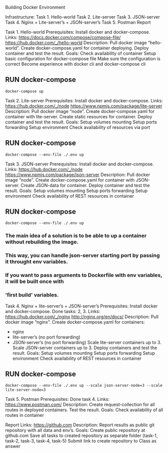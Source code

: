 Building Docker Environment

Infrastructure:
Task 1. Hello-world
Task 2. Lite-server
Task 3. JSON-server
Task 4. Nginx + Lite-server’s + JSON-server’s
Task 5. Postman
Report

Task 1. Hello-world
Prerequisites:
Install docker and docker-compose.
Links:
https://docs.docker.com/compose/compose-file/
https://hub.docker.com/_/hello-world
Description:
Pull docker image “hello-world”.
Create docker-compose.yaml for container deploying.
Deploy container and test the result.
Goals:
Check availability of container
Setup basic configuration for docker-compose file
Make sure the configuration is correct
Become experience with docker cli and docker-compose cli

## RUN docker-compose
```docker-compose up```

Task 2. Lite-server
Prerequisites:
Install docker and docker-compose.
Links:
https://hub.docker.com/_/node
https://www.npmjs.com/package/lite-server
Description:
Pull docker image “node”.
Create docker-compose.yaml for container with lite-server.
Create static resources for container.
Deploy container and test the result.
Goals:
Setup volumes mounting
Setup ports forwarding
Setup environment
Check availability of resources via port

## RUN docker-compose
```docker-compose --env-file ./.env up```

Task 3. JSON-server
Prerequisites:
Install docker and docker-compose.
Links:
https://hub.docker.com/_/node
https://www.npmjs.com/package/json-server
Description:
Pull docker image “node”.
Create docker-compose.yaml for container with JSON-server.
Create JSON-data for container.
Deploy container and test the result.
Goals:
Setup volumes mounting
Setup ports forwarding
Setup environment
Check availability of REST resources in container

## RUN docker-compose
```docker-compose --env-file ./.env up```

### The main idea of a solution is to be able to up a container without rebuilding the image.
### This way, you can handle json-server starting port by passing it throught env variables.
### If you want to pass arguments to Dockerfile with env variables, it will be built once with
### 'first build' variables.


Task 4. Nginx + lite-server’s + JSON-server’s
Prerequisites:
Install docker and docker-compose.
Done tasks: 2, 3.
Links:
https://hub.docker.com/_/nginx
http://nginx.org/en/docs/
Description:
Pull docker image “nginx”.
Create docker-compose.yaml for containers:
- nginx
- lite-server’s (no port forwarding)
- JSON-server’s (no port forwarding)
Scale lite-server containers up to 3.
Scale JSON-server containers up to 3.
Deploy containers and test the result.
Goals:
Setup volumes mounting
Setup ports forwarding
Setup environment
Check availability of REST resources in container

## RUN docker-compose
```docker-compose --env-file ./.env up --scale json-server-node=3 --scale lite-server-node=3```

Task 5. Postman
Prerequisites:
Done task 4.
Links:
https://www.postman.com/
Description:
Create request-collection for all routes in deployed containers.
Test the result.
Goals:
Check availability of all routes in container
 
Report
Links:
https://github.com
Description:
Report results as public git repository with all data and env’s.
Goals:
Create public repository at github.com
Save all tasks to created repository as separate folder (task-1, task-2, task-3, task-4, task-5)
Submit link to create repository to Class as answer
 
 
 
